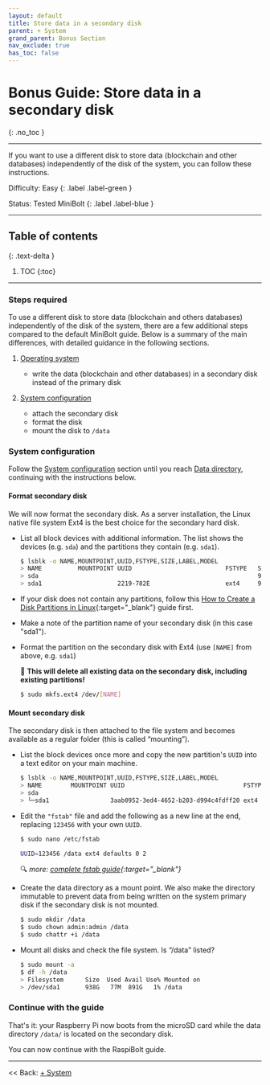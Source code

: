 ```yaml
---
layout: default
title: Store data in a secondary disk
parent: + System
grand_parent: Bonus Section
nav_exclude: true
has_toc: false
---
```

<!-- markdownlint-disable MD014 MD022 MD025 MD033 MD040 -->

# Bonus Guide: Store data in a secondary disk

{: .no_toc }

---

If you want to use a different disk to store data (blockchain and other databases) independently of the disk of the system, you can follow these instructions.

Difficulty: Easy
{: .label .label-green }

Status: Tested MiniBolt
{: .label .label-blue }

---

## Table of contents
{: .text-delta }

1. TOC
{:toc}

---

### **Steps required**

To use a different disk to store data (blockchain and others databases) independently of the disk of the system, there are a few additional steps compared to the default MiniBolt guide.
Below is a summary of the main differences, with detailed guidance in the following sections.

1. [Operating system](../../system/operating-system.md)

    * write the data (blockchain and other databases) in a secondary disk instead of the primary disk

1. [System configuration](../../system/system-configuration.md)

    * attach the secondary disk
    * format the disk
    * mount the disk to `/data`

### **System configuration**

Follow the [System configuration](../../system/configuration.md) section until you reach [Data directory](../../system/configuration.md#data-directory), continuing with the instructions below.

#### **Format secondary disk**

We will now format the secondary disk.
As a server installation, the Linux native file system Ext4 is the best choice for the secondary hard disk.

* List all block devices with additional information.
  The list shows the devices (e.g. `sda`) and the partitions they contain (e.g. `sda1`).

  ```sh
  $ lsblk -o NAME,MOUNTPOINT,UUID,FSTYPE,SIZE,LABEL,MODEL
  > NAME          MOUNTPOINT UUID                          FSTYPE   SIZE    LABEL  MODEL
  > sda                                                             931.5G         Ext_SSD
  > sda1                     2219-782E                     ext4     931.5G
  ```

* If your disk does not contain any partitions, follow this [How to Create a Disk Partitions in Linux](https://www.tecmint.com/create-disk-partitions-in-linux){:target="_blank"} guide first.

* Make a note of the partition name of your secondary disk (in this case "sda1").

* Format the partition on the secondary disk with Ext4 (use `[NAME]` from above, e.g. `sda1`)

  🚨 **This will delete all existing data on the secondary disk, including existing partitions!**

  ```sh
  $ sudo mkfs.ext4 /dev/[NAME]
  ```

#### **Mount secondary disk**

The secondary disk is then attached to the file system and becomes available as a regular folder (this is called “mounting”).

* List the block devices once more and copy the new partition's `UUID` into a text editor on your main machine.

  ```sh
  $ lsblk -o NAME,MOUNTPOINT,UUID,FSTYPE,SIZE,LABEL,MODEL
  > NAME        MOUNTPOINT UUID                                 FSTYPE   SIZE LABEL  MODEL
  > sda                                                                931.5G        Ext_SSD
  > └─sda1                 3aab0952-3ed4-4652-b203-d994c4fdff20 ext4   931.5G
  ```

* Edit the `"fstab"` file and add the following as a new line at the end, replacing `123456` with your own `UUID`.

  ```sh
  $ sudo nano /etc/fstab
  ```

  ```sh
  UUID=123456 /data ext4 defaults 0 2
  ```

  🔍 *more: [complete fstab guide](https://linuxconfig.org/how-fstab-works-introduction-to-the-etc-fstab-file-on-linux){:target="_blank"}*

* Create the data directory as a mount point.
  We also make the directory immutable to prevent data from being written on the system primary disk if the secondary disk is not mounted.

  ```sh
  $ sudo mkdir /data
  $ sudo chown admin:admin /data
  $ sudo chattr +i /data
  ```

* Mount all disks and check the file system.
  Is “/data” listed?

  ```sh
  $ sudo mount -a
  $ df -h /data
  > Filesystem      Size  Used Avail Use% Mounted on
  > /dev/sda1       938G   77M  891G   1% /data
  ```

### Continue with the guide

That's it: your Raspberry Pi now boots from the microSD card while the data directory `/data/` is located on the secondary disk.

You can now continue with the RaspiBolt guide.

---

<< Back: [+ System](index.md)
